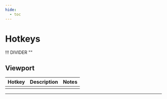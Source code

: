 ```yaml
---
hide:
  - toc
---
```


# **Hotkeys**


!!! DIVIDER ""


## **Viewport**

| Hotkey | Description | Notes |
| :----- | :---------- | :---- |
|  |  |  |


---
